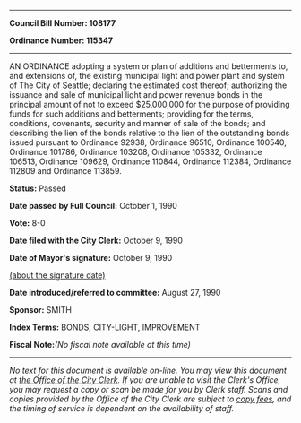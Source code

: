 

********

**Council Bill Number: 108177**
   
**Ordinance Number: 115347**
********

 AN ORDINANCE adopting a system or plan of additions and betterments to, and extensions of, the existing municipal light and power plant and system of The City of Seattle; declaring the estimated cost thereof; authorizing the issuance and sale of municipal light and power revenue bonds in the principal amount of not to exceed $25,000,000 for the purpose of providing funds for such additions and betterments; providing for the terms, conditions, covenants, security and manner of sale of the bonds; and describing the lien of the bonds relative to the lien of the outstanding bonds issued pursuant to Ordinance 92938, Ordinance 96510, Ordinance 100540, Ordinance 101786, Ordinance 103208, Ordinance 105332, Ordinance 106513, Ordinance 109629, Ordinance 110844, Ordinance 112384, Ordinance 112809 and Ordinance 113859.

**Status:** Passed
   
**Date passed by Full Council:** October 1, 1990
   
**Vote:** 8-0
   
**Date filed with the City Clerk:** October 9, 1990
   
**Date of Mayor's signature:** October 9, 1990
   
[(about the signature date)](/~public/approvaldate.htm)
   
   
   
**Date introduced/referred to committee:** August 27, 1990
   
**Sponsor:** SMITH
   
   
**Index Terms:** BONDS, CITY-LIGHT, IMPROVEMENT

**Fiscal Note:**_(No fiscal note available at this time)_
********

_No text for this document is available on-line. You may view this document at [the Office of the City Clerk](http://www.seattle.gov/leg/clerk/contactUs.htm). If you are unable to visit the Clerk's Office, you may request a copy or scan be made for you by Clerk staff. Scans and copies provided by the Office of the City Clerk are subject to [copy fees](http://clerk.seattle.gov/~public/clerkfees.htm), and the timing of service is dependent on the availability of staff._

